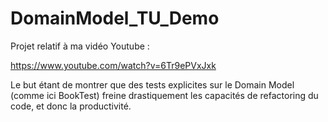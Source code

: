 # DomainModel_TU_Demo
Projet relatif à ma vidéo Youtube : 

https://www.youtube.com/watch?v=6Tr9ePVxJxk


Le but étant de montrer que des tests explicites sur le Domain Model (comme ici BookTest) 
freine drastiquement les capacités de refactoring du code, et donc la productivité. 
